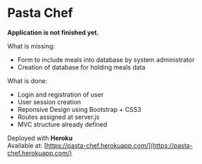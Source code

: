 
# Pasta Chef
**Application is not finished yet.**   
  
What is missing:  
 - Form to include meals into database by system administrator
 - Creation of database for holding meals data

What is done:
 - Login and registration of user
 - User session creation
 - Reponsive Design using Bootstrap + CSS3
 - Routes assigned at server.js
 - MVC structure already defined

Deployed with **Heroku**  
Available at: [https://pasta-chef.herokuapp.com/](https://pasta-chef.herokuapp.com/)
